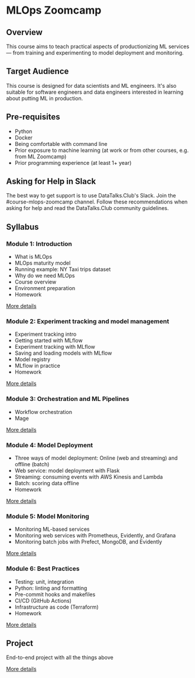 # MLOps Zoomcamp

## Overview

This course aims to teach practical aspects of productionizing ML services — from training and experimenting to model deployment and monitoring.

## Target Audience

This course is designed for data scientists and ML engineers. It's also suitable for software engineers and data engineers interested in learning about putting ML in production.

## Pre-requisites

- Python
- Docker
- Being comfortable with command line
- Prior exposure to machine learning (at work or from other courses, e.g. from ML Zoomcamp)
- Prior programming experience (at least 1+ year)

## Asking for Help in Slack

The best way to get support is to use DataTalks.Club's Slack. Join the #course-mlops-zoomcamp channel. Follow these recommendations when asking for help and read the DataTalks.Club community guidelines.

## Syllabus

### Module 1: Introduction

- What is MLOps
- MLOps maturity model
- Running example: NY Taxi trips dataset
- Why do we need MLOps
- Course overview
- Environment preparation
- Homework

[More details](/week_1/)

### Module 2: Experiment tracking and model management

- Experiment tracking intro
- Getting started with MLflow
- Experiment tracking with MLflow
- Saving and loading models with MLflow
- Model registry
- MLflow in practice
- Homework

[More details](#)

### Module 3: Orchestration and ML Pipelines

- Workflow orchestration
- Mage

[More details](#)

### Module 4: Model Deployment

- Three ways of model deployment: Online (web and streaming) and offline (batch)
- Web service: model deployment with Flask
- Streaming: consuming events with AWS Kinesis and Lambda
- Batch: scoring data offline
- Homework

[More details](#)

### Module 5: Model Monitoring

- Monitoring ML-based services
- Monitoring web services with Prometheus, Evidently, and Grafana
- Monitoring batch jobs with Prefect, MongoDB, and Evidently

[More details](#)

### Module 6: Best Practices

- Testing: unit, integration
- Python: linting and formatting
- Pre-commit hooks and makefiles
- CI/CD (GitHub Actions)
- Infrastructure as code (Terraform)
- Homework

[More details](#)

## Project

End-to-end project with all the things above

[More details](#)